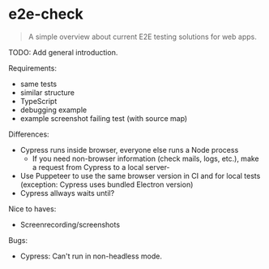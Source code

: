 # e2e-check

> A simple overview about current E2E testing solutions for web apps.

TODO: Add general introduction.

Requirements:

- same tests
- similar structure
- TypeScript
- debugging example
- example screenshot failing test (with source map)

Differences:

- Cypress runs inside browser, everyone else runs a Node process
  - If you need non-browser information (check mails, logs, etc.), make a request from Cypress to a local server-
- Use Puppeteer to use the same browser version in CI and for local tests (exception: Cypress uses bundled Electron version)
- Cypress allways waits until?

Nice to haves:

- Screenrecording/screenshots

Bugs:

- Cypress: Can't run in non-headless mode.
